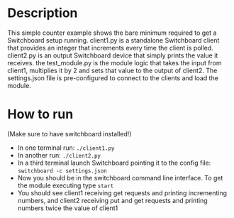 # Description

This simple counter example shows the bare minimum required to get a Switchboard setup running. client1.py is a standalone Switchboard client that provides an integer that increments every time the client is polled. client2.py is an output Switchboard device that simply prints the value it receives. the test_module.py is the module logic that takes the input from client1, multiplies it by 2 and sets that value to the output of client2. The settings.json file is pre-configured to connect to the clients and load the module.

# How to run

(Make sure to have switchboard installed!)

* In one terminal run: `./client1.py`
* In another run: `./client2.py`
* In a third terminal launch Switchboard pointing it to the config file: `switchboard -c settings.json`
* Now you should be in the switchboard command line interface. To get the module executing type `start`
* You should see client1 receiving get requests and printing incrementing numbers, and client2 receiving put and get requests and printing numbers twice the value of client1
